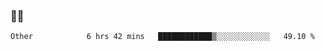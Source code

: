 ### 👨‍💻

<!--START_SECTION:waka-->

```text
Other            6 hrs 42 mins   ████████████▒░░░░░░░░░░░░   49.10 %
```

<!--END_SECTION:waka-->
